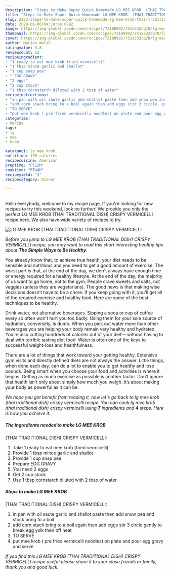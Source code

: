 ```yaml
---
description: "Steps to Make Super Quick Homemade LG MEE KROB  (THAI TRADITIONAL DISH) CRISPY VERMICELLI"
title: "Steps to Make Super Quick Homemade LG MEE KROB  (THAI TRADITIONAL DISH) CRISPY VERMICELLI"
slug: 2222-steps-to-make-super-quick-homemade-lg-mee-krob-thai-traditional-dish-crispy-vermicelli
date: 2020-06-06T04:10:04.679Z
image: https://img-global.cpcdn.com/recipes/72188992/751x532cq70/lg-mee-krob-thai-traditional-dish-crispy-vermicelli-recipe-main-photo.jpg
thumbnail: https://img-global.cpcdn.com/recipes/72188992/751x532cq70/lg-mee-krob-thai-traditional-dish-crispy-vermicelli-recipe-main-photo.jpg
cover: https://img-global.cpcdn.com/recipes/72188992/751x532cq70/lg-mee-krob-thai-traditional-dish-crispy-vermicelli-recipe-main-photo.jpg
author: Marian Walsh
ratingvalue: 3.8
reviewcount: 12
recipeingredient:
- "1 ready to eat mee krob fried vermicelli"
- "1 tbsp mince garlic and shallot"
- "1 cup snap pea"
- " EGG GRAVY"
- "2 eggs"
- "2 cup stock"
- "1 tbsp cornstarch diluted with 2 tbsp of water"
recipeinstructions:
- "in pan with oil saute garlic and shallot paste then add snow pea and stock bring to a boil"
- "add corn stach bring to a boil again then add eggs stir 3 circle  gently to break egg yolk then off heat"
- "TO SERVE"
- "put mee krob ( pre fried vermicelli noodles) on plate and pour egg gravy and serve"
categories:
- Recipe
tags:
- lg
- mee
- krob

katakunci: lg mee krob 
nutrition: 190 calories
recipecuisine: American
preptime: "PT12M"
cooktime: "PT44M"
recipeyield: "3"
recipecategory: Dinner

---
```

<br>
Hello everybody, welcome to my recipe page, If you're looking for new recipes to try this weekend, look no further! We provide you only the perfect LG MEE KROB 
(THAI TRADITIONAL DISH)
CRISPY VERMICELLI recipe here. We also have wide variety of recipes to try.
<br>


![LG MEE KROB 
(THAI TRADITIONAL DISH)
CRISPY VERMICELLI](https://img-global.cpcdn.com/recipes/72188992/751x532cq70/lg-mee-krob-thai-traditional-dish-crispy-vermicelli-recipe-main-photo.jpg)

<i>Before you jump to LG MEE KROB 
(THAI TRADITIONAL DISH)
CRISPY VERMICELLI recipe, you may want to read this short interesting healthy tips about <strong>The Simple Ways to Be Healthy</strong>.</i>

You already know that, to achieve true health, your diet needs to be sensible and nutritious and you need to get a good amount of exercise. The worst part is that, at the end of the day, we don't always have enough time or energy required for a healthy lifestyle. At the end of the day, the majority of us want to go home, not to the gym. People crave sweets and salts, not veggies (unless they are vegetarians). The good news is that making wise decisions doesn’t have to be a chore. If you keep going with it, you'll get all of the required exercise and healthy food. Here are some of the best techniques to be healthy.

Drink water, not alternative beverages. Sipping a soda or cup of coffee every so often won't hurt you too badly. Using them for your sole source of hydration, conversely, is dumb. When you pick out water more than other beverages you are helping your body remain very healthy and hydrated. You’re also cutting hundreds of calories out of your diet— without having to deal with terrible tasting diet food. Water is often one of the keys to successful weight-loss and healthfulness.

There are a lot of things that work toward your getting healthy. Extensive gym visits and directly defined diets are not always the answer. Little things, when done each day, can do a lot to enable you to get healthy and lose pounds. Being smart when you choose your food and activities is where it begins. Getting as much exercise as possible is another factor. Don't ignore that health isn't only about simply how much you weigh. It’s about making your body as powerful as it can be. 


<i>We hope you got benefit from reading it, now let's go back to lg mee krob 
(thai traditional dish)
crispy vermicelli recipe. You can cook lg mee krob 
(thai traditional dish)
crispy vermicelli using <strong>7</strong> ingredients and <strong>4</strong> steps. Here is how you achieve it.
</i>

##### The ingredients needed to make LG MEE KROB 
(THAI TRADITIONAL DISH)
CRISPY VERMICELLI:

1. Take 1 ready to eat mee krob (fried vermicelli)
1. Provide 1 tbsp mince garlic and shallot
1. Provide 1 cup snap pea
1. Prepare  EGG GRAVY
1. You need 2 eggs
1. Get 2 cup stock
1. Use 1 tbsp cornstarch diluted with 2 tbsp of water


##### Steps to make LG MEE KROB 
(THAI TRADITIONAL DISH)
CRISPY VERMICELLI:

1. in pan with oil saute garlic and shallot paste then add snow pea and stock bring to a boil
1. add corn stach bring to a boil again then add eggs stir 3 circle  gently to break egg yolk then off heat
1. TO SERVE
1. put mee krob ( pre fried vermicelli noodles) on plate and pour egg gravy and serve


<i>If you find this LG MEE KROB 
(THAI TRADITIONAL DISH)
CRISPY VERMICELLI recipe useful please share it to your close friends or family, thank you and good luck.</i>
